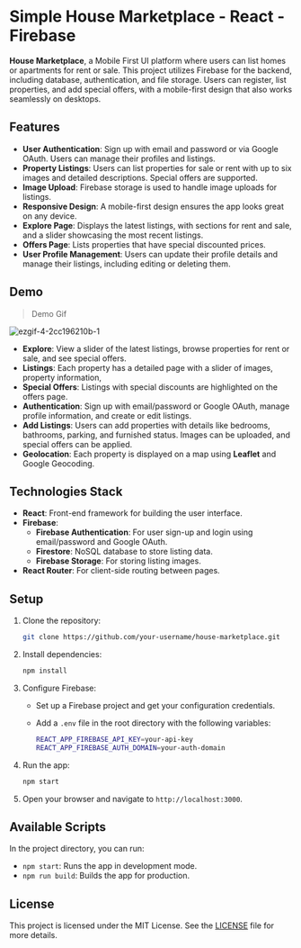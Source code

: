 # Simple House Marketplace - React - Firebase


 **House Marketplace**, a Mobile First UI platform where users can list homes or apartments for rent or sale. This project utilizes Firebase for the backend, including database, authentication, and file storage. Users can register, list properties, and add special offers, with a mobile-first design that also works seamlessly on desktops.

## Features

- **User Authentication**: Sign up with email and password or via Google OAuth. Users can manage their profiles and listings.
- **Property Listings**: Users can list properties for sale or rent with up to six images and detailed descriptions. Special offers are supported.
- **Image Upload**: Firebase storage is used to handle image uploads for listings.
- **Responsive Design**: A mobile-first design ensures the app looks great on any device.
- **Explore Page**: Displays the latest listings, with sections for rent and sale, and a slider showcasing the most recent listings.
- **Offers Page**: Lists properties that have special discounted prices.
- **User Profile Management**: Users can update their profile details and manage their listings, including editing or deleting them.

## Demo

> Demo Gif
> 
![ezgif-4-2cc196210b-1](https://github.com/user-attachments/assets/03b9674f-bf07-4aa8-98d9-8f0b8d18e0f7)



- **Explore**: View a slider of the latest listings, browse properties for rent or sale, and see special offers.
- **Listings**: Each property has a detailed page with a slider of images, property information, 
- **Special Offers**: Listings with special discounts are highlighted on the offers page.
- **Authentication**: Sign up with email/password or Google OAuth, manage profile information, and create or edit listings.
- **Add Listings**: Users can add properties with details like bedrooms, bathrooms, parking, and furnished status. Images can be uploaded, and special offers can be applied.
- **Geolocation**: Each property is displayed on a map using **Leaflet** and Google Geocoding.

## Technologies Stack

- **React**: Front-end framework for building the user interface.
- **Firebase**: 
  - **Firebase Authentication**: For user sign-up and login using email/password and Google OAuth.
  - **Firestore**: NoSQL database to store listing data.
  - **Firebase Storage**: For storing listing images.
- **React Router**: For client-side routing between pages.

## Setup

1. Clone the repository:

    ```bash
    git clone https://github.com/your-username/house-marketplace.git
    ```

2. Install dependencies:

    ```bash
    npm install
    ```

3. Configure Firebase:
    - Set up a Firebase project and get your configuration credentials.
    - Add a `.env` file in the root directory with the following variables:

      ```bash
      REACT_APP_FIREBASE_API_KEY=your-api-key
      REACT_APP_FIREBASE_AUTH_DOMAIN=your-auth-domain
      ```

4. Run the app:

    ```bash
    npm start
    ```

5. Open your browser and navigate to `http://localhost:3000`.

## Available Scripts

In the project directory, you can run:
- `npm start`: Runs the app in development mode.
- `npm run build`: Builds the app for production.


## License

This project is licensed under the MIT License. See the [LICENSE](./LICENSE) file for more details.
